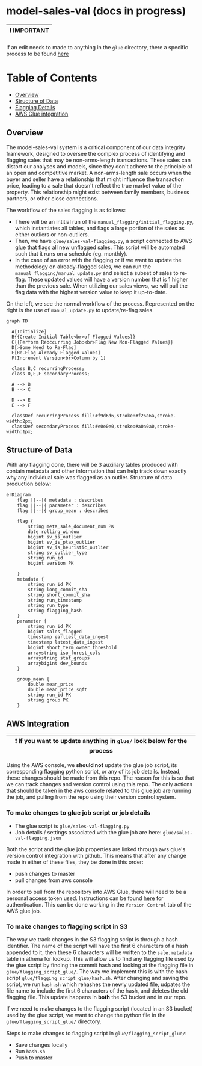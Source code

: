 # model-sales-val (docs in progress) 
  
| :exclamation:  IMPORTANT   |
|-----------------------------------------|  

If an edit needs to made to anything in the `glue` directory, there a specific process to be found [here](#aws-integration)  
  
Table of Contents
================

- [Overview](#overview)  
- [Structure of Data](#structure-of-data)  
- [Flagging Details](#flagging-details)
- [AWS Glue integration](#aws-integration)

## Overview
The model-sales-val system is a critical component of our data integrity framework, designed to oversee the complex process of identifying and flagging sales that may be non-arms-length transactions. These sales can distort our analyses and models, since they don't adhere to the principle of an open and competitive market. A non-arms-length sale occurs when the buyer and seller have a relationship that might influence the transaction price, leading to a sale that doesn't reflect the true market value of the property. This relationship might exist between family members, business partners, or other close connections.

The workflow of the sales flagging is as follows:  
* There will be an intitial run of the `manual_flagging/initial_flagging.py`, which instantiates all tables, and flags a large portion of the sales as either outliers or non-outliers.
* Then, we have `glue/sales-val-flagging.py`, a script connected to AWS glue that flags all new unflagged sales. This script will be automated such that it runs on a schedule (eg. monthly).  
* In the case of an error with the flagging or if we want to update the methodology on already-flagged sales, we can run the `manual_flagging/manual_update.py` and select a subset of sales to re-flag. These updated values will have a version number that is 1 higher than the previous sale. When utilizing our sales views, we will pull the flag data with the highest version value to keep it up-to-date.

On the left, we see the normal workflow of the process. Represented on the right is the use of `manual_update.py` to update/re-flag sales.  

  ``` mermaid
  graph TD

    A[Initialize]
    B{{Create Initial Table<br>of Flagged Values}}
    C{{Perform Reoccurring Job:<br>Flag New Non-Flagged Values}}
    D[>Some Need to Re-Flag]
    E[Re-Flag Already Flagged Values]
    F[Increment Version<br>Column by 1]

    class B,C recurringProcess;
    class D,E,F secondaryProcess;

    A --> B
    B --> C

    D --> E
    E --> F

    classDef recurringProcess fill:#f9d6d6,stroke:#f26a6a,stroke-width:2px;
    classDef secondaryProcess fill:#e0e0e0,stroke:#a0a0a0,stroke-width:1px;

  ```


## Structure of Data  
With any flagging done, there will be 3 auxiliary tables produced with contain metadata and other information that can help track down exactly why any individual sale was flagged as an outlier.  Structure of data production below:  

``` mermaid
erDiagram
    flag ||--|{ metadata : describes
    flag ||--|{ parameter : describes
    flag ||--|{ group_mean : describes
    
    flag {
        string meta_sale_document_num PK
        date rolling_window
        bigint sv_is_outlier
        bigint sv_is_ptax_outlier
        bigint sv_is_heuristic_outlier
        string sv_outlier_type
        string run_id 
        bigint version PK

    }
    metadata {
        string run_id PK
        string long_commit_sha
        string short_commit_sha
        string run_timestamp
        string run_type
        string flagging_hash
    }
    parameter {
        string run_id PK
        bigint sales_flagged
        timestamp earliest_data_ingest
        timestamp latest_data_ingest 
        bigint short_term_owner_threshold
        arraystring iso_forest_cols
        arraystring stat_groups
        arraybigint dev_bounds
    }

    group_mean {
        double mean_price
        double mean_price_sqft
        string run_id PK
        string group PK
    }
```


## AWS Integration  

| :exclamation: **If you want to update anything in `glue/` look below for the process**  |
|-----------------------------------------|   

  
  
Using the AWS console, we **should not** update the glue job script, its corresponding flagging python script, or any of its job details. Instead, these changes should be made from this repo. The reason for this is so that we can track changes and version control using this repo. The only actions that should be taken in the aws console related to this glue job are running the job, and pulling from the repo using their version control system.  

### To make changes to glue job script or job details

* The glue script is `glue/sales-val-flagging.py`
* Job details / settings associated with the glue job are here: `glue/sales-val-flagging.json`

Both the script and the glue job properties are linked through aws glue's version control integration with github. This means that after any change made in either of these files, they be done in this order:  
* push changes to master
* pull changes from aws console  

In order to pull from the repository into AWS Glue, there will need to be a personal access token used. Instructions can be found [here](https://aws.amazon.com/blogs/big-data/code-versioning-using-aws-glue-studio-and-github/) for authentication. This can be done working in the `Version Control` tab of the AWS glue job.

### To make changes to flagging script in S3

The way we track changes in the S3 flagging script is through a hash identifier. The name of the script will have the first 6 characters of a hash appended to it, then these 6 characters will be written to the `sale.metadata` table in athena for lookup. This will allow us to find any flagging file used by the glue script by finding the commit hash and looking at the flagging file in `glue/flagging_script_glue/`. The way we implement this is with the bash script `glue/flagging_script_glue/hash.sh`. After changing and saving the script, we run `hash.sh` which rehashes the newly updated file, udpates the file name to include the first 6 characters of the hash, and deletes the old flagging file. This update happens in **both** the S3 bucket and in our repo.
  
If we need to make changes to the flagging script (located in an S3 bucket) used by the glue script, we want to change the python file in the `glue/flagging_script_glue/` directory.   

Steps to make changes to flagging script in `glue/flagging_script_glue/`:   
* Save changes locally
* Run `hash.sh`
* Push to master


